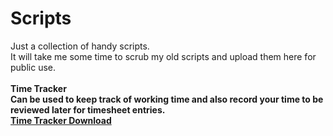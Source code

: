 # Scripts

Just a collection of handy scripts.<br/>
It will take me some time to scrub my old scripts and upload them here for public use. <br/>
<br/>
<B>Time Tracker<B/> <br/>
Can be used to keep track of working time and also record your time to be reviewed later for timesheet entries.<br/>
[Time Tracker Download](https://raw.githubusercontent.com/Anthony010234/Scripts/main/Python/TimeTracker/dist/TimeTracker.zip)
